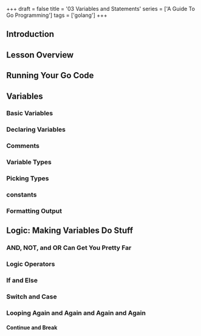 +++
draft = false
title = '03 Variables and Statements'
series = ['A Guide To Go Programming']
tags = ['golang']
+++
## Introduction

## Lesson Overview

## Running Your Go Code

## Variables

### Basic Variables

### Declaring Variables

### Comments

### Variable Types

### Picking Types

### constants

### Formatting Output

## Logic: Making Variables Do Stuff

### AND, NOT, and OR Can Get You Pretty Far

### Logic Operators

### If and Else

### Switch and Case

### Looping Again and Again and Again and Again

#### Continue and Break
